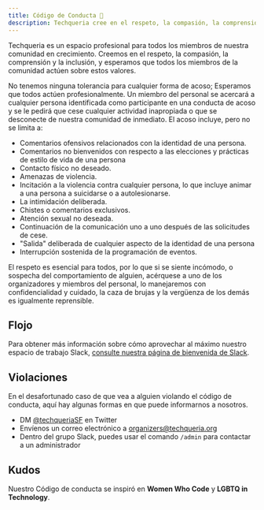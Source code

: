 ```yaml
---
title: Código de Conducta 🌼
description: Techqueria cree en el respeto, la compasión, la comprensión y la inclusión y espera que todos los miembros de la comunidad actúen de acuerdo con estos valores.
---
```


Techqueria es un espacio profesional para todos los miembros de nuestra comunidad en crecimiento. Creemos en el respeto, la compasión, la comprensión y la inclusión, y esperamos que todos los miembros de la comunidad actúen sobre estos valores.

No tenemos ninguna tolerancia para cualquier forma de acoso; Esperamos que todos actúen profesionalmente. Un miembro del personal se acercará a cualquier persona identificada como participante en una conducta de acoso y se le pedirá que cese cualquier actividad inapropiada o que se desconecte de nuestra comunidad de inmediato. El acoso incluye, pero no se limita a:

- Comentarios ofensivos relacionados con la identidad de una persona.
- Comentarios no bienvenidos con respecto a las elecciones y prácticas de estilo de vida de una persona
- Contacto físico no deseado.
- Amenazas de violencia.
- Incitación a la violencia contra cualquier persona, lo que incluye animar a una persona a suicidarse o a autolesionarse.
- La intimidación deliberada.
- Chistes o comentarios exclusivos.
- Atención sexual no deseada.
- Continuación de la comunicación uno a uno después de las solicitudes de cese.
- "Salida" deliberada de cualquier aspecto de la identidad de una persona
- Interrupción sostenida de la programación de eventos.

El respeto es esencial para todos, por lo que si se siente incómodo, o sospecha del comportamiento de alguien, acérquese a uno de los organizadores y miembros del personal, lo manejaremos con confidencialidad y cuidado, la caza de brujas y la vergüenza de los demás es igualmente reprensible.

## Flojo

Para obtener más información sobre cómo aprovechar al máximo nuestro espacio de trabajo Slack, [consulte nuestra página de bienvenida de Slack](/es/communities/slack/).

## Violaciones

En el desafortunado caso de que vea a alguien violando el código de conducta, aquí hay algunas formas en que puede informarnos a nosotros.

- DM [@techqueriaSF](https://twitter.com/techqueriasf) en Twitter
- Envíenos un correo electrónico a [organizers@techqueria.org](mailto:organizers@techqueria.org)
- Dentro del grupo Slack, puedes usar el comando `/admin` para contactar a un administrador

## Kudos

Nuestro Código de conducta se inspiró en **Women Who Code** y **LGBTQ in Technology**.
